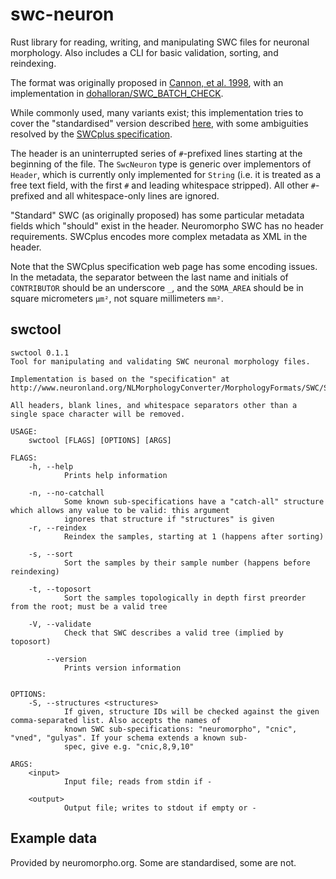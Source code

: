 # swc-neuron

Rust library for reading, writing, and manipulating SWC files for neuronal morphology.
Also includes a CLI for basic validation, sorting, and reindexing.

The format was originally proposed in [Cannon, et al. 1998](http://dx.doi.org/10.1016/S0165-0270(98)00091-0),
with an implementation in [dohalloran/SWC_BATCH_CHECK](https://github.com/dohalloran/SWC_BATCH_CHECK).

While commonly used, many variants exist; this implementation tries to cover the "standardised" version described
[here](http://www.neuronland.org/NLMorphologyConverter/MorphologyFormats/SWC/Spec.html),
with some ambiguities resolved by the [SWCplus specification](https://neuroinformatics.nl/swcPlus/).

The header is an uninterrupted series of `#`-prefixed lines starting at the beginning of the file.
The `SwcNeuron` type is generic over implementors of `Header`,
which is currently only implemented for `String`
(i.e. it is treated as a free text field, with the first `#` and leading whitespace stripped).
All other `#`-prefixed and all whitespace-only lines are ignored.

"Standard" SWC (as originally proposed) has some particular metadata fields which "should" exist in the header.
Neuromorpho SWC has no header requirements.
SWCplus encodes more complex metadata as XML in the header.

Note that the SWCplus specification web page has some encoding issues.
In the metadata, the separator between the last name and initials of `CONTRIBUTOR` should be an underscore `_`,
and the `SOMA_AREA` should be in square micrometers `μm²`, not square millimeters `mm²`.

## swctool

```_swctool
swctool 0.1.1
Tool for manipulating and validating SWC neuronal morphology files.

Implementation is based on the "specification" at
http://www.neuronland.org/NLMorphologyConverter/MorphologyFormats/SWC/Spec.html

All headers, blank lines, and whitespace separators other than a single space character will be removed.

USAGE:
    swctool [FLAGS] [OPTIONS] [ARGS]

FLAGS:
    -h, --help
            Prints help information

    -n, --no-catchall
            Some known sub-specifications have a "catch-all" structure which allows any value to be valid: this argument
            ignores that structure if "structures" is given
    -r, --reindex
            Reindex the samples, starting at 1 (happens after sorting)

    -s, --sort
            Sort the samples by their sample number (happens before reindexing)

    -t, --toposort
            Sort the samples topologically in depth first preorder from the root; must be a valid tree

    -V, --validate
            Check that SWC describes a valid tree (implied by toposort)

        --version
            Prints version information


OPTIONS:
    -S, --structures <structures>
            If given, structure IDs will be checked against the given comma-separated list. Also accepts the names of
            known SWC sub-specifications: "neuromorpho", "cnic", "vned", "gulyas". If your schema extends a known sub-
            spec, give e.g. "cnic,8,9,10"

ARGS:
    <input>
            Input file; reads from stdin if -

    <output>
            Output file; writes to stdout if empty or -

```

## Example data

Provided by neuromorpho.org. Some are standardised, some are not.

